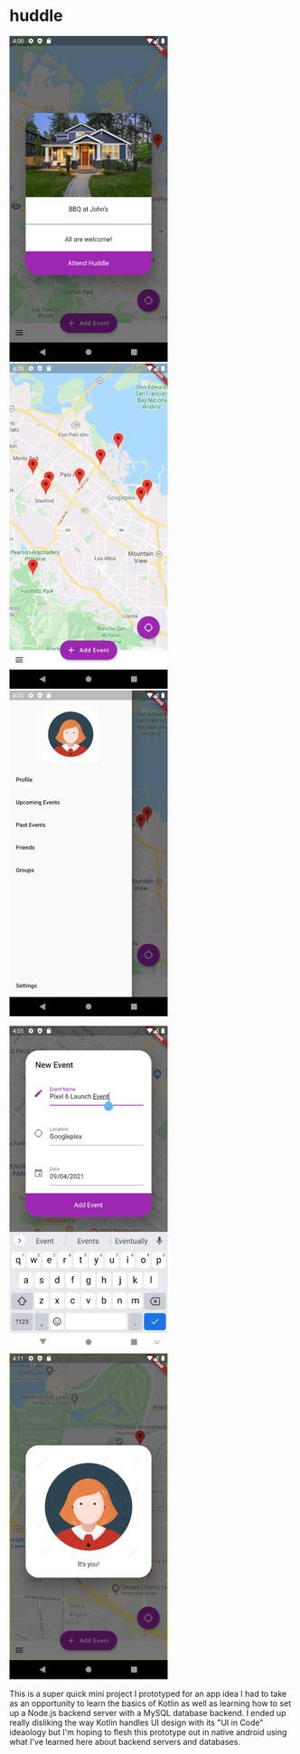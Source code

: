# huddle

<p float="left">
  <img src="/pics/pic_1.png" width="280" />
  <img src="/pics/pic_2.png" width="280" />
  <img src="/pics/pic_3.png" width="280" />
</p>
<p float="left">
  <img src="/pics/pic_4.png" width="280" />
  <img src="/pics/pic_5.png" width="280" />
</p>


This is a super quick mini project I prototyped for an app idea I had
to take as an opportunity to learn the basics of Kotlin as well as
learning how to set up a Node.js backend server with a MySQL database
backend. I ended up really disliking the way Kotlin handles UI
design with its "UI in Code" ideaology but I'm hoping to flesh
this prototype out in native android using what I've learned here about
backend servers and databases.
